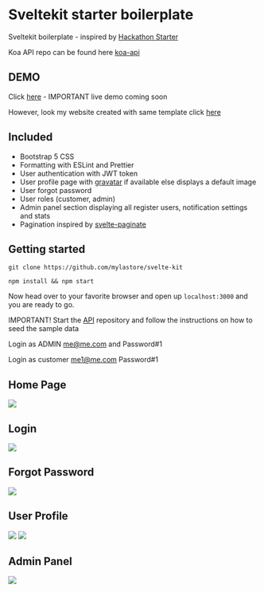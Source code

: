 # Sveltekit starter boilerplate

Sveltekit boilerplate - inspired by [Hackathon Starter](https://hackathon-starter.walcony.com)

Koa API repo can be found here [koa-api](https://github.com/mylastore/koa-blog-api)

## DEMO
Click [here](https://sveltekit.mylastore.com/) - IMPORTANT live demo coming soon 

However, look my website created with same template
click [here](https://mylastore.com/)

## Included

- Bootstrap 5 CSS
- Formatting with ESLint and Prettier
- User authentication with JWT token
- User profile page with [gravatar](https://en.gravatar.com/) if available else displays a default image
- User forgot password
- User roles (customer, admin)
- Admin panel section displaying all register users, notification settings and stats
- Pagination inspired by [svelte-paginate](https://github.com/TahaSh/svelte-paginate#readme)

## Getting started

    git clone https://github.com/mylastore/svelte-kit

    npm install && npm start

Now head over to your favorite browser and open up `localhost:3000` and you are ready to go.

IMPORTANT! Start the [API](https://github.com/mylastore/koa-blog-api) repository and follow the instructions on how to seed the sample data

Login as ADMIN me@me.com and Password#1

Login as customer me1@me.com Password#1

## Home Page
![](https://i.imgur.com/3wVdJZE.jpg)

## Login
![](https://i.imgur.com/N4Jgn2N.jpg)

## Forgot Password
![](https://i.imgur.com/PbjA4Sr.jpg)

## User Profile
![](https://i.imgur.com/pTKFMWz.jpg)
![](https://i.imgur.com/dP7FMia.jpg)

## Admin Panel
![](https://i.imgur.com/tRW0JQ2.png)
